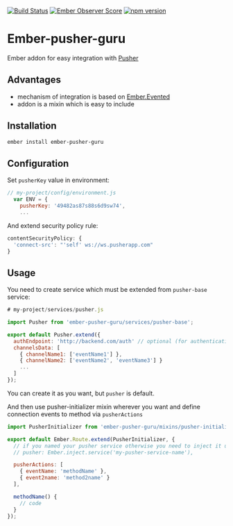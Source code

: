 [![Build Status](https://travis-ci.org/netguru/ember-pusher-guru.svg?branch=master)](https://travis-ci.org/netguru/ember-pusher-guru)
[![Ember Observer Score](https://emberobserver.com/badges/ember-pusher-guru.svg)](https://emberobserver.com/addons/ember-pusher-guru)
[![npm version](https://badge.fury.io/js/ember-pusher-guru.svg)](https://badge.fury.io/js/ember-pusher-guru)

# Ember-pusher-guru

Ember addon for easy integration with [Pusher](https://pusher.com/)

## Advantages

- mechanism of integration is based on [Ember.Evented](http://emberjs.com/api/classes/Ember.Evented.html)
- addon is a mixin which is easy to include

## Installation
```bash
ember install ember-pusher-guru
```

## Configuration

Set `pusherKey` value in environment:
```javascript
// my-project/config/environment.js
  var ENV = {
    pusherKey: '49482as87s88s6d9sw74',
    ...
```

And extend security policy rule:
```javascript
contentSecurityPolicy: {
  'connect-src': "'self' ws://ws.pusherapp.com"
}
```

## Usage

You need to create service which must be extended from `pusher-base` service:

```javascript
# my-project/services/pusher.js

import Pusher from 'ember-pusher-guru/services/pusher-base';

export default Pusher.extend({
  authEndpoint: 'http://backend.com/auth' // optional (for authentication)
  channelsData: [
    { channelName1: ['eventName1'] },
    { channelName2: ['eventName2', 'eventName3'] }
    ...
  ]
});
```

You can create it as you want, but `pusher` is default.

And then use pusher-initializer mixin wherever you want and define connection events to method via `pusherActions`
```javascript
import PusherInitializer from 'ember-pusher-guru/mixins/pusher-initializer';

export default Ember.Route.extend(PusherInitializer, {
  // if you named your pusher service otherwise you need to inject it under the name `pusher`
  // pusher: Ember.inject.service('my-pusher-service-name'),

  pusherActions: [
    { eventName: 'methodName' },
    { event2name: 'method2name' }
  ],

  methodName() {
    // code
  }
});
```
